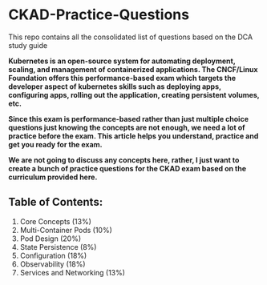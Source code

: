 # CKAD-Practice-Questions

This repo contains all the consolidated list of questions based on the DCA study guide

**Kubernetes is an open-source system for automating deployment, scaling, and management of containerized applications. The CNCF/Linux Foundation offers this performance-based exam which targets the developer aspect of kubernetes skills such as deploying apps, configuring apps, rolling out the application, creating persistent volumes, etc.**

**Since this exam is performance-based rather than just multiple choice questions just knowing the concepts are not enough, we need a lot of practice before the exam. This article helps you understand, practice and get you ready for the exam.**

**We are not going to discuss any concepts here, rather, I just want to create a bunch of practice questions for the CKAD exam based on the curriculum provided here.**


## Table of Contents:
1. Core Concepts (13%)
2. Multi-Container Pods (10%)
3. Pod Design (20%)
4. State Persistence (8%)
5. Configuration (18%)
6. Observability (18%)
7. Services and Networking (13%)
